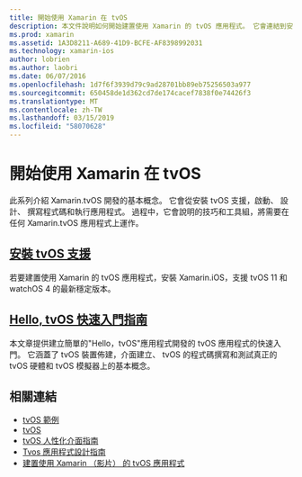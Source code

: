 ```yaml
---
title: 開始使用 Xamarin 在 tvOS
description: 本文件說明如何開始建置使用 Xamarin 的 tvOS 應用程式。 它會連結到安裝指南和快速入門指南。
ms.prod: xamarin
ms.assetid: 1A3D8211-A689-41D9-BCFE-AF8398992031
ms.technology: xamarin-ios
author: lobrien
ms.author: laobri
ms.date: 06/07/2016
ms.openlocfilehash: 1d7f6f3939d79c9ad28701bb89eb75256503a977
ms.sourcegitcommit: 650458de1d362cd7de174cacef7838f0e74426f3
ms.translationtype: MT
ms.contentlocale: zh-TW
ms.lasthandoff: 03/15/2019
ms.locfileid: "58070628"
---
```

# <a name="getting-started-with-tvos-in-xamarin"></a>開始使用 Xamarin 在 tvOS

此系列介紹 Xamarin.tvOS 開發的基本概念。 它會從安裝 tvOS 支援，啟動、 設計、 撰寫程式碼和執行應用程式。 過程中，它會說明的技巧和工具組，將需要在任何 Xamarin.tvOS 應用程式上運作。

## <a name="installing-tvos-supportiostvosget-startedinstallationmd"></a>[安裝 tvOS 支援](~/ios/tvos/get-started/installation.md)

若要建置使用 Xamarin 的 tvOS 應用程式，安裝 Xamarin.iOS，支援 tvOS 11 和 watchOS 4 的最新穩定版本。

## <a name="hello-tvos-quick-start-guideiostvosget-startedhello-tvosmd"></a>[Hello, tvOS 快速入門指南](~/ios/tvos/get-started/hello-tvos.md)

本文章提供建立簡單的"Hello，tvOS"應用程式開發的 tvOS 應用程式的快速入門。 它涵蓋了 tvOS 裝置佈建，介面建立、 tvOS 的程式碼撰寫和測試真正的 tvOS 硬體和 tvOS 模擬器上的基本概念。


## <a name="related-links"></a>相關連結

- [tvOS 範例](https://developer.xamarin.com/samples/tvos/all/)
- [tvOS](https://developer.apple.com/tvos/)
- [tvOS 人性化介面指南](https://developer.apple.com/tvos/human-interface-guidelines/)
- [Tvos 應用程式設計指南](https://developer.apple.com/library/prerelease/tvos/documentation/General/Conceptual/AppleTV_PG/)
- [建置使用 Xamarin （影片） 的 tvOS 應用程式](https://university.xamarin.com/lightninglectures/tvos-with-xamarin)
